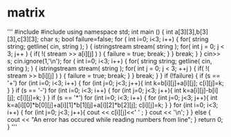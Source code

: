 # matrix
'''
#include <iostream>
#include <sstream>
using namespace std;
int main () {
int a[3][3],b[3][3],c[3][3];
char s;
bool failure=false;
for ( int i=0; i<3; i++) {
   for( string string; getline( cin, string ); ) {
        istringstream stream( string );
        for( int j = 0; j < 3; j++ ) {
            if( !( stream >> a[i][j] ) ) {
                failure = true;
                break;
            }
        }
        break;
      }
    }
cin>> s;
cin.ignore(1,'\n');
for ( int i=0; i<3; i++) {
   for( string string; getline( cin, string ); ) {
        istringstream stream( string );
        for( int j = 0; j < 3; ++j ) {
            if( !( stream >> b[i][j] ) ) {
                failure = true;
                break;
            }
        }
        break;
      }
    }
    if (!failure) {
if (s == '+') 
  for (int i=0; i<3; i++) {
    for (int j=0; j<3; j++){
      int k=b[i][j]+a[i][j];
      c[i][j]=k;
    }
  }
if (s == '-') 
  for (int i=0; i<3; i++) {
    for (int j=0; j<3; j++){
      int k=a[i][j]-b[i][j];
      c[i][j]=k;
    }
  }
 if (s == '*') 
  for (int i=0; i<3; i++) {
    for (int j=0; j<3; j++){
      int k=a[i][0]*b[0][j]+a[i][1]*b[1][j]+a[i][2]*b[2][j];
      c[i][j]=k;
    }
  } 
for (int i=0; i<3; i++) {
    for (int j=0; j<3; j++){
      cout << c[i][j]<<' ' ;
    }
    cout << '\n';
  }
    }
    else {
      cout << "An error has occured while reading numbers from line";
    }
    return 0;
}
  '''
